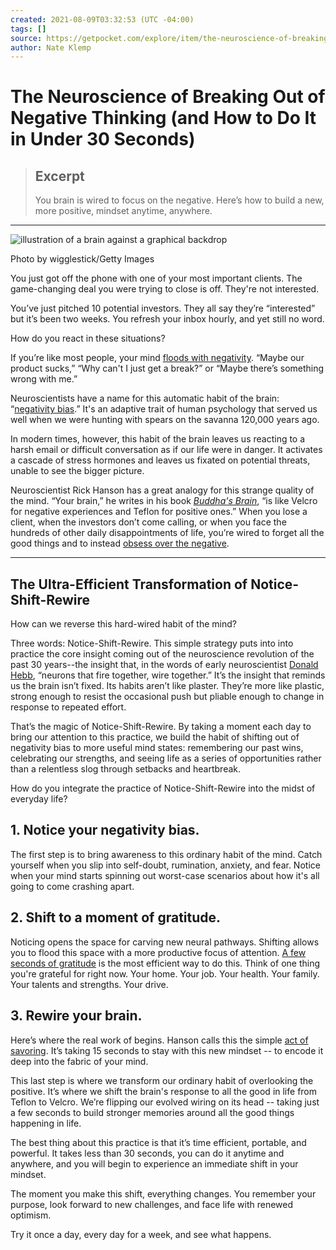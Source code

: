 ```yaml
---
created: 2021-08-09T03:32:53 (UTC -04:00)
tags: []
source: https://getpocket.com/explore/item/the-neuroscience-of-breaking-out-of-negative-thinking-and-how-to-do-it-in-under-30-seconds?utm_source=pocket-newtab
author: Nate Klemp
---
```


# The Neuroscience of Breaking Out of Negative Thinking (and How to Do It in Under 30 Seconds)

> ## Excerpt
> You brain is wired to focus on the negative. Here’s how to build a new, more positive, mindset anytime, anywhere.

---
![illustration of a brain against a graphical backdrop](https://pocket-syndicated-images.s3.amazonaws.com/60ff5c08eea3f.jpg)

Photo by wigglestick/Getty Images

You just got off the phone with one of your most important clients. The game-changing deal you were trying to close is off. They're not interested.

You’ve just pitched 10 potential investors. They all say they’re “interested” but it’s been two weeks. You refresh your inbox hourly, and yet still no word.

How do you react in these situations?

If you’re like most people, your mind [floods with negativity](https://www.inc.com/quora/9-habits-for-eliminating-negativity-from-your-life.html?cid=search). “Maybe our product sucks,” “Why can't I just get a break?” or “Maybe there’s something wrong with me.”

Neuroscientists have a name for this automatic habit of the brain: “[negativity bias](https://www.ncbi.nlm.nih.gov/pubmed/18444702).” It's an adaptive trait of human psychology that served us well when we were hunting with spears on the savanna 120,000 years ago.

In modern times, however, this habit of the brain leaves us reacting to a harsh email or difficult conversation as if our life were in danger. It activates a cascade of stress hormones and leaves us fixated on potential threats, unable to see the bigger picture.

Neuroscientist Rick Hanson has a great analogy for this strange quality of the mind. “Your brain,” he writes in his book _[Buddha's Brain](https://www.amazon.com/Buddhas-Brain-Practical-Neuroscience-Happiness/dp/1491518669?tag=wwwinccom-20)_, “is like Velcro for negative experiences and Teflon for positive ones.” When you lose a client, when the investors don’t come calling, or when you face the hundreds of other daily disappointments of life, you’re wired to forget all the good things and to instead [obsess over the negative](https://www.inc.com/jeff-haden/how-your-negativity-bias-hurts-you.html?cid=search).

___

## The Ultra-Efficient Transformation of Notice-Shift-Rewire

How can we reverse this hard-wired habit of the mind?

Three words: Notice-Shift-Rewire. This simple strategy puts into into practice the core insight coming out of the neuroscience revolution of the past 30 years--the insight that, in the words of early neuroscientist [Donald Hebb](https://www.ncbi.nlm.nih.gov/pmc/articles/PMC4006178/), “neurons that fire together, wire together.” It’s the insight that reminds us the brain isn’t fixed. Its habits aren’t like plaster. They’re more like plastic, strong enough to resist the occasional push but pliable enough to change in response to repeated effort.

That’s the magic of Notice-Shift-Rewire. By taking a moment each day to bring our attention to this practice, we build the habit of shifting out of negativity bias to more useful mind states: remembering our past wins, celebrating our strengths, and seeing life as a series of opportunities rather than a relentless slog through setbacks and heartbreak.

How do you integrate the practice of Notice-Shift-Rewire into the midst of everyday life?

## 1\. Notice your negativity bias.

The first step is to bring awareness to this ordinary habit of the mind. Catch yourself when you slip into self-doubt, rumination, anxiety, and fear. Notice when your mind starts spinning out worst-case scenarios about how it's all going to come crashing apart.

## 2\. Shift to a moment of gratitude.

Noticing opens the space for carving new neural pathways. Shifting allows you to flood this space with a more productive focus of attention. [A few seconds of gratitude](https://www.inc.com/peter-economy/science-workplace-gratitude-has-a-tremendously-positive-impact-on-those-around-you-heres-why.html?cid=search) is the most efficient way to do this. Think of one thing you're grateful for right now. Your home. Your job. Your health. Your family. Your talents and strengths. Your drive.

## 3\. Rewire your brain.

Here’s where the real work of begins. Hanson calls this the simple [act of savoring](https://www.rickhanson.net/books/buddhas-brain/). It’s taking 15 seconds to stay with this new mindset -- to encode it deep into the fabric of your mind.

This last step is where we transform our ordinary habit of overlooking the positive. It’s where we shift the brain's response to all the good in life from Teflon to Velcro. We’re flipping our evolved wiring on its head -- taking just a few seconds to build stronger memories around all the good things happening in life.

The best thing about this practice is that it’s time efficient, portable, and powerful. It takes less than 30 seconds, you can do it anytime and anywhere, and you will begin to experience an immediate shift in your mindset.

The moment you make this shift, everything changes. You remember your purpose, look forward to new challenges, and face life with renewed optimism.

Try it once a day, every day for a week, and see what happens.
